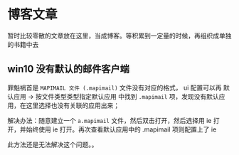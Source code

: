 # 博客文章

暂时比较零散的文章放在这里，当成博客。等积累到一定量的时候，再组织成单独的书籍中去

## win10 没有默认的邮件客户端
罪魁祸首是 `MAPIMAIL 文件 (.mapimail)` 文件没有对应的格式，
ui 配置可以再 默认应用 -> 按文件类型类型指定默认应用 中找到 `.mapimail` 项，发现没有默认应用，在这里选择也没有关联的应用出来；

解决办法：随意建立一个 `a.mapimail` 文件，然后双击打开，然后选择用 ie 打开，并始终使用 ie 打开。再次查看默认应用中的 .mapimail 项则配置上了 ie

此方法还是无法解决这个问题。。
